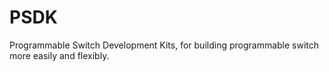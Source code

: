 # PSDK
Programmable Switch Development Kits, for building programmable switch more easily and flexibly.
